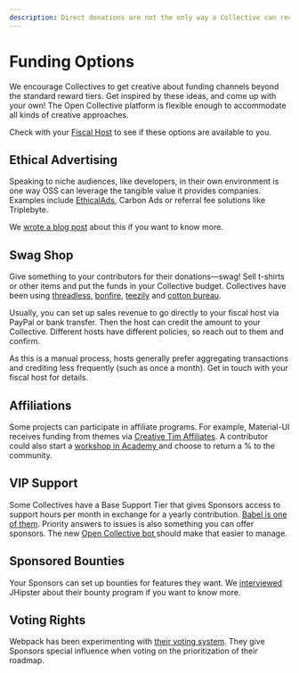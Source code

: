 ```yaml
---
description: Direct donations are not the only way a Collective can receive revenue
---
```


# Funding Options

We encourage Collectives to get creative about funding channels beyond the standard reward tiers. Get inspired by these ideas, and come up with your own! The Open Collective platform is flexible enough to accommodate all kinds of creative approaches.

Check with your [Fiscal Host](../fiscal-hosts/fiscal-hosts.md) to see if these options are available to you.

## Ethical Advertising

Speaking to niche audiences, like developers, in their own environment is one way OSS can leverage the tangible value it provides companies. Examples include [EthicalAds](https://www.ethicalads.io/), Carbon Ads or referral fee solutions like Triplebyte.

We [wrote a blog post](https://medium.com/open-collective/using-ads-to-sustain-open-source-d048b75d4979) about this if you want to know more.

## Swag Shop

Give something to your contributors for their donations—swag! Sell t-shirts or other items and put the funds in your Collective budget. Collectives have been using [threadless](https://webpack.threadless.com/mens/t-shirt/regular), [bonfire](https://www.bonfire.com), [teezily](https://www.teezily.com/stores/voltshop) and [cotton bureau](https://cottonbureau.com/products/parcel-t-shirt#/1402774/tee-men-standard-tee-vintage-navy-tri-blend-s).

Usually, you can set up sales revenue to go directly to your fiscal host via PayPal or bank transfer. Then the host can credit the amount to your Collective. Different hosts have different policies, so reach out to them and confirm.

As this is a manual process, hosts generally prefer aggregating transactions and crediting less frequently \(such as once a month\). Get in touch with your fiscal host for details.

## Affiliations

Some projects can participate in affiliate programs. For example, Material-UI receives funding from themes via [Creative Tim Affiliates](https://www.creative-tim.com/affiliates/new). A contributor could also start a [workshop in Academy ](https://webpack.academy/)and choose to return a % to the community.

## VIP Support

Some Collectives have a Base Support Tier that gives Sponsors access to support hours per month in exchange for a yearly contribution. [Babel is one of them](https://opencollective.com/babel). Priority answers to issues is also something you can offer sponsors. The new [Open Collective bot ](https://github.com/opencollective/opencollective-bot/)should make that easier to manage.

## Sponsored Bounties

Your Sponsors can set up bounties for features they want. We [interviewed](https://medium.com/open-collective/jhipsters-bounty-system-and-how-it-saved-the-project-cc118888f642) JHipster about their bounty program if you want to know more.

## Voting Rights

Webpack has been experimenting with [their voting system](https://webpack.js.org/vote). They give Sponsors special influence when voting on the prioritization of their roadmap.

